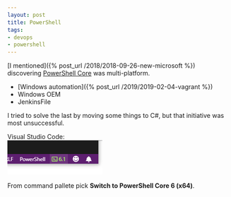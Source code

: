 ```yaml
---
layout: post
title: PowerShell
tags:
- devops
- powershell
---
```



[I mentioned]({% post_url /2018/2018-09-26-new-microsoft %}) discovering [PowerShell Core](https://github.com/PowerShell/PowerShell) was multi-platform.

- [Windows automation]({% post_url /2019/2019-02-04-vagrant %})
- Windows OEM
- JenkinsFile

I tried to solve the last by moving some things to C#, but that initiative was most unsuccessful.

Visual Studio Code:  
![](/assets/vscode_pwsh_switch.png)

From command pallete pick __Switch to PowerShell Core 6 (x64)__.